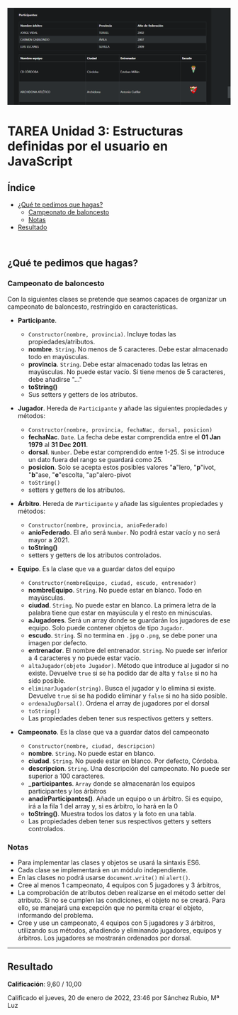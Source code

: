 [![Captura de pantalla](docs/screenshot.png)](https://lhjc-dwec-tarea3.netlify.app/)            

# TAREA Unidad 3: Estructuras definidas por el usuario en JavaScript

## Índice

- [¿Qué te pedimos que hagas?](#qué-te-pedimos-que-hagas)
	- [Campeonato de baloncesto](#campeonato-de-baloncesto)
	- [Notas](#notas)
- [Resultado](#resultado)

<br>

## ¿Qué te pedimos que hagas?

### Campeonato de baloncesto

Con la siguientes clases se pretende que seamos capaces de organizar un campeonato de baloncesto, restringido en características.

- **Participante**.
	- `Constructor(nombre, provincia)`. Incluye todas las propiedades/atributos.
	- **nombre**. `String`. No menos de 5 caracteres. Debe estar almacenado todo en mayúsculas.
	- **provincia**. `String`. Debe estar almacenado todas las letras en mayúsculas. No puede estar vacío. Si tiene menos de 5 caracteres, debe añadirse  "..."
	- **toString()**
	- Sus setters y getters de los atributos.

- **Jugador**. Hereda de `Participante` y añade las siguientes propiedades y métodos:
	- `Constructor(nombre, provincia, fechaNac, dorsal, posicion)`
 	- **fechaNac**. `Date`. La fecha debe estar comprendida entre el **01 Jan 1979** al **31 Dec 2011**.
	- **dorsal**. `Number`. Debe estar comprendido entre 1-25. Si se introduce un dato fuera del rango se guardará como 25.
	- **posicion**. Solo se acepta estos posibles valores "**a**"lero, "**p**"ivot, "**b**"ase, "**e**"escolta, "ap"alero-pivot
	- `toString()`
	- setters y getters de los atributos.

- **Árbitro**. Hereda de `Participante` y añade las siguientes propiedades y métodos:
	- `Constructor(nombre, provincia, anioFederado)`
	- **anioFederado**. El año será `Number`. No podrá estar vacío y no será mayor a 2021.
	- **toString()**
	- setters y getters de los atributos controlados.

- **Equipo**. Es la clase que va a guardar datos del equipo
	- `Constructor(nombreEquipo, ciudad, escudo, entrenador)`
	- **nombreEquipo**. `String`.  No puede estar en blanco. Todo en mayúsculas.
	- **ciudad**. `String`. No puede estar en blanco. La primera letra de la palabra tiene que estar en mayúscula y el resto en minúsculas.
	- **aJugadores**. Será un array donde se guardarán los jugadores de ese equipo. Solo puede contener objetos de tipo `Jugador`.
	- **escudo**. `String`. Si no termina en `.jpg` o `.png`, se debe poner una imagen por defecto.
	- **entrenador**. El nombre del entrenador. `String`. No puede ser inferior a 4 caracteres y no puede estar vacío.
	- `altaJugador(objeto Jugador)`. Método que introduce al jugador si no existe. Devuelve `true` si se ha podido dar de alta y `false` si no ha sido posible.
	- `eliminarJugador(string)`. Busca el jugador y lo elimina si existe. Devuelve `true` si se ha podido eliminar y `false` si no ha sido posible. 
	- `ordenaJugDorsal()`. Ordena el array de jugadores por el dorsal
	- `toString()`
	- Las propiedades deben tener sus respectivos getters y setters.

- **Campeonato**. Es la clase que va a guardar datos del campeonato
	- `Constructor(nombre, ciudad, descripcion)`
	- **nombre**. `String`. No puede estar en blanco.
	- **ciudad**. `String`. No puede estar en blanco. Por defecto, Córdoba.
	- **descripcion**. `String`. Una descripción del campeonato. No puede ser superior a 100 caracteres.
	- **_participantes**. `Array` donde se almacenarán los equipos participantes y los árbitros
	- **anadirParticipantes()**. Añade un equipo o un árbitro. Si es equipo, irá a la fila 1 del array y, si es árbitro, lo hará en la 0
	- **toString()**. Muestra todos los datos y la foto en una tabla. 
	- Las propiedades deben tener sus respectivos getters y setters controlados.

### Notas

- Para implementar las clases y objetos se usará la sintaxis ES6.
- Cada clase se implementará en un módulo independiente.
- En las clases no podrá usarse `document.write()` ni `alert()`.
- Cree al menos 1 campeonato, 4 equipos con 5 jugadores y 3 árbitros, 
- La comprobación de atributos deben realizarse en el método setter del atributo. Si no se cumplen las condiciones, el objeto no se creará. Para ello, se manejará una excepción que no permita crear el objeto, informando del problema.
- Cree y use un campeonato, 4 equipos con 5 jugadores y 3 árbitros, utilizando sus métodos, añadiendo y eliminando jugadores, equipos y árbitros. Los jugadores se mostrarán ordenados por dorsal.

--- 

## Resultado

**Calificación**: 9,60 / 10,00

Calificado el jueves, 20 de enero de 2022, 23:46 por Sánchez Rubio, Mª Luz